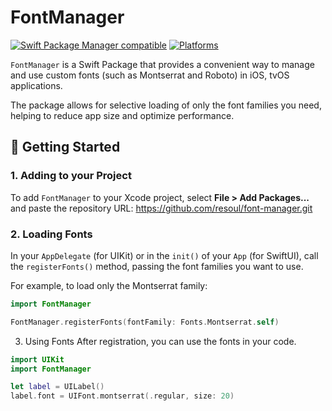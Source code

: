 # FontManager

[![Swift Package Manager compatible](https://img.shields.io/badge/SwiftPM-compatible-brightgreen.svg)](https://swift.org/package-manager/)
[![Platforms](https://img.shields.io/badge/platforms-iOS%20%7C%20tvOS-lightgrey.svg)](https://swift.org/package-manager/)

`FontManager` is a Swift Package that provides a convenient way to manage and use custom fonts (such as Montserrat and Roboto) in iOS, tvOS applications.

The package allows for selective loading of only the font families you need, helping to reduce app size and optimize performance.

## 🚀 Getting Started

### 1. Adding to your Project

To add `FontManager` to your Xcode project, select **File > Add Packages...** and paste the repository URL:
https://github.com/resoul/font-manager.git

### 2. Loading Fonts

In your `AppDelegate` (for UIKit) or in the `init()` of your `App` (for SwiftUI), call the `registerFonts()` method, passing the font families you want to use.

For example, to load only the Montserrat family:

```swift
import FontManager

FontManager.registerFonts(fontFamily: Fonts.Montserrat.self)
```
3. Using Fonts
   After registration, you can use the fonts in your code.

```swift
import UIKit
import FontManager

let label = UILabel()
label.font = UIFont.montserrat(.regular, size: 20)
```
